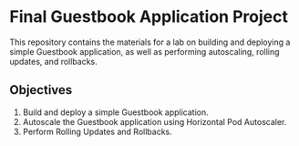 # Final Guestbook Application Project

This repository contains the materials for a lab on building and deploying a simple Guestbook application, as well as performing autoscaling, rolling updates, and rollbacks.

## Objectives

1. Build and deploy a simple Guestbook application.
2. Autoscale the Guestbook application using Horizontal Pod Autoscaler.
3. Perform Rolling Updates and Rollbacks.
